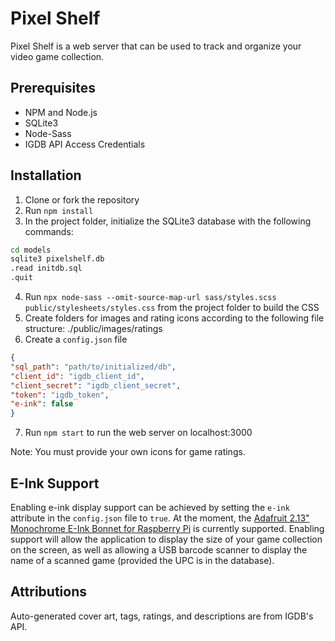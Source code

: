 # Pixel Shelf

Pixel Shelf is a web server that can be used to track and organize your video game collection.

## Prerequisites

* NPM and Node.js
* SQLite3
* Node-Sass
* IGDB API Access Credentials

## Installation

1. Clone or fork the repository
2. Run `npm install`
3. In the project folder, initialize the SQLite3 database with the following commands:

```sh
cd models
sqlite3 pixelshelf.db
.read initdb.sql
.quit
```

4. Run `npx node-sass --omit-source-map-url sass/styles.scss public/stylesheets/styles.css` from the project folder to build
   the CSS
5. Create folders for images and rating icons according to the following file structure: ./public/images/ratings
6. Create a `config.json` file
```json
{
"sql_path": "path/to/initialized/db",
"client_id": "igdb_client_id",
"client_secret": "igdb_client_secret",
"token": "igdb_token",
"e-ink": false
}
```

7. Run `npm start` to run the web server on localhost:3000

Note: You must provide your own icons for game ratings.

## E-Ink Support
Enabling e-ink display support can be achieved by setting the `e-ink` attribute in the `config.json`
file to `true`. At the moment, the [Adafruit 2.13" Monochrome E-Ink Bonnet for Raspberry Pi](https://www.adafruit.com/product/4687) is currently supported. 
Enabling support will allow the application to display the size of your game collection on the screen, as well as allowing a USB barcode scanner to display
the name of a scanned game (provided the UPC is in the database).

## Attributions
Auto-generated cover art, tags, ratings, and descriptions are from IGDB's API.